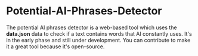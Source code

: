 # Potential-AI-Phrases-Detector
The potential AI phrases detector is a web-based tool which uses the **data.json** data to check if a text contains words that AI constantly uses. It's in the early phase and still under development. You can contribute to make it a great tool because it's open-source.
